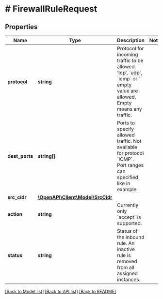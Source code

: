# # FirewallRuleRequest

## Properties

Name | Type | Description | Notes
------------ | ------------- | ------------- | -------------
**protocol** | **string** | Protocol for incoming traffic to be allowed. ‘tcp‘, ´udp´, ´icmp´ or ´´ empty value are allowed. Empty means any traffic. |
**dest_ports** | **string[]** | Ports to specify allowed traffic. Not available for protocol &#x60;ICMP&#x60;. Port ranges can specified like in example. |
**src_cidr** | [**\OpenAPI\Client\Model\SrcCidr**](SrcCidr.md) |  |
**action** | **string** | Currently only &#x60;accept&#x60; is supported. |
**status** | **string** | Status of the inbound rule. An inactive rule is removed from all assigned instances. |

[[Back to Model list]](../../README.md#models) [[Back to API list]](../../README.md#endpoints) [[Back to README]](../../README.md)

